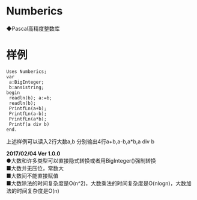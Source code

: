 # Numberics
◆Pascal高精度整数库

# 样例
```
Uses Numberics;
var
 a:BigInteger;
 b:ansistring;
begin
 readln(b); a:=b;
 readln(b);
 PrintfLn(a+b);
 PrintfLn(a-b);
 PrintfLn(a*b);
 Printf(a div b)
end.
```

上述样例可以读入2行大数a,b
分别输出4行a+b,a-b,a\*b,a div b

**2017/02/04 Ver 1.0.0**  
●大数和许多类型可以直接隐式转换或者用BigInteger()强制转换  
■大数并无压位，常数大  
■大数间不能直接赋值  
■大数除法的时间复杂度是O(n^2)，大数乘法的时间复杂度是O(nlogn)，大数加法的时间复杂度是O(n)  
